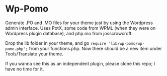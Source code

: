 Wp-Pomo
===============

Generate .PO and .MO files for your theme just by using the Wordpress admin interface. Uses PotX, some code from WPML (when they were on Wordpress plugin database), and php.mo from josscrowcroft.

Drop the lib folder in your theme, and go `require 'lib/wp-pomo/wp-pomo.php';` from your functions.php. Now there should be a new item under Tools/Translate your theme.

If you wanna see this as an independent plugin, please clone this repo; I have no time for it.